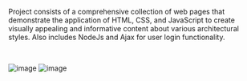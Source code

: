 Project consists of a comprehensive collection of web pages that demonstrate the application of HTML, CSS, and
JavaScript to create visually appealing and informative content about various architectural styles. Also includes
NodeJs and Ajax for user login functionality.

<br>

![image](https://github.com/AndreiFishe/Proiect-TW/assets/116067445/ac7204c1-902f-4408-b6f6-2ef362193b24)
![image](https://github.com/AndreiFishe/Proiect-TW/assets/116067445/37dd45f6-98c2-4454-8845-790786d0eb76)

